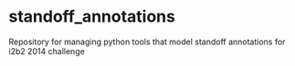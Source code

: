 standoff_annotations
====================

Repository for managing python tools that model standoff annotations for i2b2 2014 challenge
